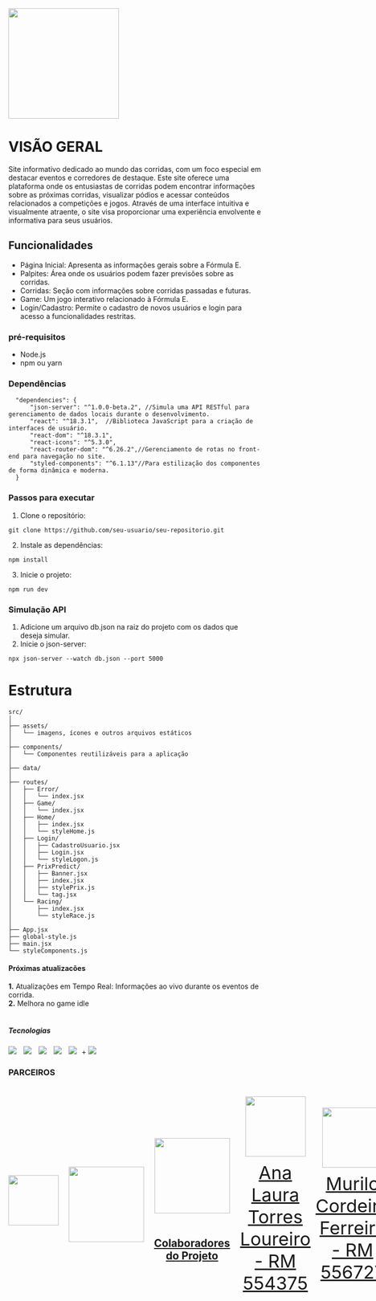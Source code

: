 <img src="https://github.com/mareasea/gs-web/assets/136378912/0b0af4a1-55d6-415a-ba3a-4194c90dc2a7"  width="220px"> 

# VISÃO GERAL
<p> Site informativo dedicado ao mundo das corridas, com um foco especial em destacar eventos e corredores de destaque. Este site oferece uma plataforma onde os entusiastas de corridas podem encontrar informações sobre as próximas corridas, visualizar pódios e acessar conteúdos relacionados a competições e jogos. Através de uma interface intuitiva e visualmente atraente, o site visa proporcionar uma experiência envolvente e informativa para seus usuários. </p>

## Funcionalidades
- Página Inicial: Apresenta as informações gerais sobre a Fórmula E.
- Palpites: Área onde os usuários podem fazer previsões sobre as corridas.
- Corridas: Seção com informações sobre corridas passadas e futuras.
- Game: Um jogo interativo relacionado à Fórmula E.
- Login/Cadastro: Permite o cadastro de novos usuários e login para acesso a funcionalidades restritas.

### pré-requisitos
- Node.js
- npm ou yarn


### Dependências
```
  "dependencies": {
      "json-server": "^1.0.0-beta.2", //Simula uma API RESTful para gerenciamento de dados locais durante o desenvolvimento.
      "react": "^18.3.1",  //Biblioteca JavaScript para a criação de interfaces de usuário.
      "react-dom": "^18.3.1",
      "react-icons": "^5.3.0",
      "react-router-dom": "^6.26.2",//Gerenciamento de rotas no front-end para navegação no site.
      "styled-components": "^6.1.13"//Para estilização dos componentes de forma dinâmica e moderna.
  }
```

### Passos para executar
1. Clone o repositório:
```
git clone https://github.com/seu-usuario/seu-repositorio.git
```
2. Instale as dependências:
```
npm install
```
3. Inicie o projeto:
```
npm run dev
```

### Simulação API
1. Adicione um arquivo db.json na raiz do projeto com os dados que deseja simular.
2. Inicie o json-server:
```
npx json-server --watch db.json --port 5000
```
# Estrutura
```
src/
│
├── assets/
│   └── imagens, ícones e outros arquivos estáticos
│
├── components/
│   └── Componentes reutilizáveis para a aplicação
│
├── data/
│
├── routes/
│   ├── Error/
│   │   └── index.jsx
│   ├── Game/
│   │   └── index.jsx
│   ├── Home/
│   │   ├── index.jsx
│   │   └── styleHome.js
│   ├── Login/
│   │   ├── CadastroUsuario.jsx
│   │   ├── Login.jsx
│   │   └── styleLogon.js
│   ├── PrixPredict/
│   │   ├── Banner.jsx
│   │   ├── index.jsx
│   │   ├── stylePrix.js
│   │   └── tag.jsx
│   └── Racing/
│       ├── index.jsx
│       └── styleRace.js
│
├── App.jsx
├── global-style.js
├── main.jsx
└── styleComponents.js
```


#### Próximas atualizacões
**1.** Atualizações em Tempo Real: Informações ao vivo durante os eventos de corrida.<br>
**2.** Melhora no game idle
<br> <br>

##### Tecnologias
<a href="https://www.google.com/search?q=html" target="_blank" style="margin-right:10px"><img src="https://img.shields.io/badge/HTML-orange?style=for-the-badge&logo=HTML5&logoColor=orange&labelColor=black"></a>
<a href="https://www.google.com/search?q=css" target="_blank" style="margin-right:10px"><img src="https://img.shields.io/badge/CSS-61DBFB?style=for-the-badge&logo=CSS3&logoColor=61DBFB&labelColor=black"></a>
<a href="https://www.google.com/search?q=javascript" target="_blank" style="margin-right:10px"><img src="https://img.shields.io/badge/JavaScript-yellow?style=for-the-badge&logo=JavaScript&logoColor=yellow&labelColor=black"></a>
<a href="https://www.google.com/search?q=Node.js" target="_blank" style="margin-right:10px"><img src="https://img.shields.io/badge/Node.js-green?style=for-the-badge&logo=node.js&labelColor=black"></a>
<a href="https://www.google.com/search?q=React" target="_blank" style="margin-right:10px"><img src="https://img.shields.io/badge/React-blue?style=for-the-badge&logo=react&labelColor=black"></a>+
<a href="https://www.google.com/search?q=Vite" target="_blank" style="margin-right:10px"><img src="https://img.shields.io/badge/Vite-purple?style=for-the-badge&logo=vite&labelColor=black"></a>


### PARCEIROS
<div style="display: flex; justify-content: space-between; align-items: center;">
<a href="https://www.grandepremio.com.br/" target="_blank" style="text-align: center; margin-right: 10px;">
<img loading="lazy" src=https://github.com/mareasea/gs-web/assets/136378912/87836721-5822-49e5-aaea-0414226b7c6c width="100px"
</a><br>
<br>
<div style="display: flex; justify-content: space-between; align-items: center;">
<a href="https://www.fiap.com.br" target="_blank" style="text-align: center; margin-right: 10px;">
<img loading="lazy" src=https://github.com/mareasea/.github/assets/136378912/8eca5082-4fc2-417d-a5c6-2160af8069f3 width="150px"
</a>
<br>
<div style="display: flex; justify-content: space-between; align-items: center;">
<a href="https://www.mahindraracing.com/" target="_blank" style="text-align: center; margin-right: 10px;">
<img loading="lazy" src=https://github.com/mareasea/gs-web/assets/136378912/2a83e492-76ac-4717-8e2b-ff4eebaec570 width="150px"
</a><br> <br>



## Colaboradores do Projeto
<div style="display: flex; justify-content: space-between; align-items: center;">
<a href="https://github.com/AnaTorresLoureiro" target="_blank" style="text-align: center; margin-right: 10px;">
<img loading="lazy" src="https://avatars.githubusercontent.com/AnaTorresLoureiro" width=120>
<p style="font-size:min(2vh, 36px); margin-top: 10px;">Ana Laura Torres Loureiro - RM 554375</p>
</a>
<a href="https://github.com/MuriloCngp" target="_blank" style="text-align: center; margin-right: 10px;">
<img loading="lazy" src="https://avatars.githubusercontent.com/MuriloCngp" width=120>
<p style="font-size:min(2vh, 36px); margin-top: 10px;">Murilo Cordeiro Ferreira - RM 556727</p>
</a>
<a href="https://github.com/MateusLem" target="_blank" style="text-align: center; margin-right: 10px;">
<img loading="lazy" src="https://avatars.githubusercontent.com/MateusLem" width=120>
<p style="font-size:min(2vh, 36px); margin-top: 10px;">Mateus da Costa Leme - RM 557803</p>
</a>
<a href="https://github.com/Geronimo-augusto" target="_blank" style="text-align: center; margin-right: 10px;">
<img loading="lazy" src="https://avatars.githubusercontent.com/Geronimo-augusto" width=120>
<p style="font-size:min(2vh, 36px); margin-top: 10px;">	Geronimo Augusto Nascimento Santos - RM 557170</p>
</a>
<a href="https://github.com/Vitorr-AF" target="_blank" style="text-align: center; margin-right: 10px;">
<img loading="lazy" src="https://avatars.githubusercontent.com/Vitorr-AF" width=120>
<p style="font-size:min(2vh, 36px); margin-top: 10px;">Vitor Augusto França de Oliveira - RM 555469</p>
</a>
</div>
